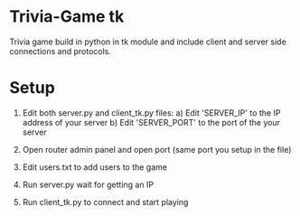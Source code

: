 # Trivia-Game tk
Trivia game build in python in tk module and include client and server side connections and protocols.

# Setup
1. Edit both server.py and client_tk.py files:
    a) Edit 'SERVER_IP' to the IP address of your server
    b) Edit 'SERVER_PORT' to the port of the your server
  
2. Open router admin panel and open port (same port you setup in the file)
3. Edit users.txt to add users to the game
4. Run server.py wait for getting an IP
5. Run client_tk.py to connect and start playing
